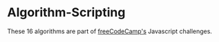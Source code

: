 # Algorithm-Scripting

These 16 algorithms are part of [freeCodeCamp's](https://freecodecamp.org) Javascript challenges.
